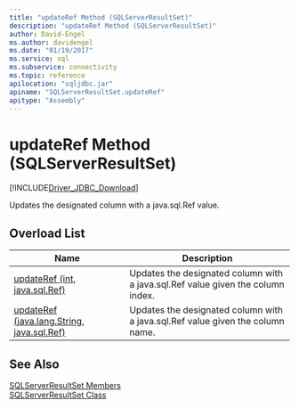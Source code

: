 ```yaml
---
title: "updateRef Method (SQLServerResultSet)"
description: "updateRef Method (SQLServerResultSet)"
author: David-Engel
ms.author: davidengel
ms.date: "01/19/2017"
ms.service: sql
ms.subservice: connectivity
ms.topic: reference
apilocation: "sqljdbc.jar"
apiname: "SQLServerResultSet.updateRef"
apitype: "Assembly"
---
```

# updateRef Method (SQLServerResultSet)
[!INCLUDE[Driver_JDBC_Download](../../../includes/driver_jdbc_download.md)]

  Updates the designated column with a java.sql.Ref value.  
  
## Overload List  
  
|Name|Description|  
|----------|-----------------|  
|[updateRef (int, java.sql.Ref)](../../../connect/jdbc/reference/updateref-method-int-java-sql-ref.md)|Updates the designated column with a java.sql.Ref value given the column index.|  
|[updateRef (java.lang.String, java.sql.Ref)](../../../connect/jdbc/reference/updateref-method-java-lang-string-java-sql-ref.md)|Updates the designated column with a java.sql.Ref value given the column name.|  
  
## See Also  
 [SQLServerResultSet Members](../../../connect/jdbc/reference/sqlserverresultset-members.md)   
 [SQLServerResultSet Class](../../../connect/jdbc/reference/sqlserverresultset-class.md)  
  
  
